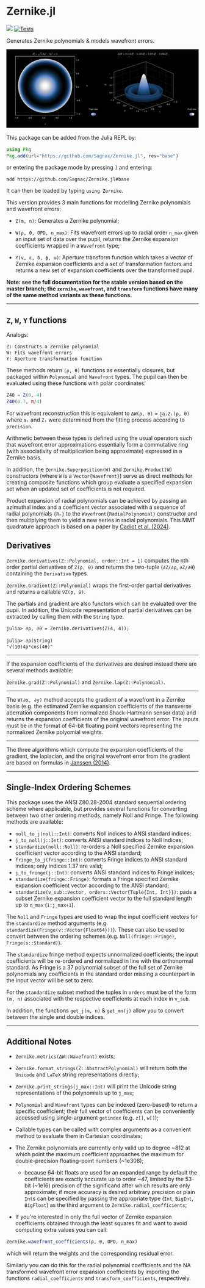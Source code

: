 # Zernike.jl

[![](https://img.shields.io/badge/docs-stable-blue.svg)](https://sagnac.github.io/Zernike.jl/stable) [![Tests](https://github.com/Sagnac/Zernike.jl/actions/workflows/tests.yml/badge.svg)](https://github.com/Sagnac/Zernike.jl/actions/workflows/tests.yml)

Generates Zernike polynomials & models wavefront errors.

![Zernike.jl](docs/src/assets/images/image.png)

This package can be added from the Julia REPL by:
```julia
using Pkg
Pkg.add(url="https://github.com/Sagnac/Zernike.jl", rev="base")
```
or entering the package mode by pressing `]` and entering:
```
add https://github.com/Sagnac/Zernike.jl#base
```

It can then be loaded by typing `using Zernike`.

This version provides 3 main functions for modelling Zernike polynomials and wavefront errors:

* `Z(m, n)`: Generates a Zernike polynomial;

* `W(ρ, θ, OPD, n_max)`: Fits wavefront errors up to radial order `n_max` given an input set of data over the pupil, returns the Zernike expansion coefficients wrapped in a `Wavefront` type;

* `Y(v, ε, δ, ϕ, ω)`: Aperture transform function which takes a vector of Zernike expansion coefficients and a set of transformation factors and returns a new set of expansion coefficients over the transformed pupil.

**Note: see the full documentation for the stable version based on the master branch; the `zernike`, `wavefront`, and `transform` functions have many of the same method variants as these functions.**

----

## `Z`, `W`, `Y` functions

Analogs:
```
Z: Constructs a Zernike polynomial
W: Fits wavefront errors
Y: Aperture transformation function
```

These methods return `(ρ, θ)` functions as essentially closures, but packaged within `Polynomial` and `Wavefront` types. The pupil can then be evaluated using these functions with polar coordinates:

```julia
Z40 = Z(0, 4)
Z40(0.7, π/4)
```

For wavefront reconstruction this is equivalent to `ΔW(ρ, θ)` = `∑aᵢZᵢ(ρ, θ)` where `aᵢ` and `Zᵢ` were determined from the fitting process according to `precision`.

Arithmetic between these types is defined using the usual operators such that wavefront error approximations essentially form a commutative ring (with associativity of multiplication being approximate) expressed in a Zernike basis.

In addition, the `Zernike.Superposition(W)` and `Zernike.Product(W)` constructors (where `W` is a `Vector{Wavefront}`) serve as direct methods for creating composite functions which group evaluate a specified expansion set when an updated set of coefficients is not required.

Product expansion of radial polynomials can be achieved by passing an azimuthal index and a coefficient vector associated with a sequence of radial polynomials `{Rₙ}` to the `Wavefront{RadialPolynomial}` constructor and then multiplying them to yield a new series in radial polynomials. This MMT quadrature approach is based on a paper by [Cadiot et al. (2024)](https://arxiv.org/abs/2411.18361).

## Derivatives

`Zernike.derivatives(Z::Polynomial, order::Int = 1)` computes the nth order partial derivatives of `Z(ρ, θ)` and returns the two-tuple (`∂Z/∂ρ`, `∂Z/∂θ`) containing the `Derivative` types.

`Zernike.Gradient(Z::Polynomial)` wraps the first-order partial derivatives and returns a callable `∇Z(ρ, θ)`.

The partials and gradient are also functors which can be evaluated over the pupil. In addition, the Unicode representation of partial derivatives can be extracted by calling them with the `String` type.

```jldoctest
julia> ∂ρ, ∂θ = Zernike.derivatives(Z(4, 4));

julia> ∂ρ(String)
"√(10)4ρ³cos(4θ)"
```

----

If the expansion coefficients of the derivatives are desired instead there are several methods available:

`Zernike.grad(Z::Polynomial)` and `Zernike.lap(Z::Polynomial)`.

----

The `W(∂x, ∂y)` method accepts the gradient of a wavefront in a Zernike basis (e.g. the estimated Zernike expansion coefficients of the transverse aberration components from normalized Shack-Hartmann sensor data) and returns the expansion coefficients of the original wavefront error. The inputs must be in the format of 64-bit floating point vectors representing the normalized Zernike polyomial weights.

----

The three algorithms which compute the expansion coefficients of the gradient, the laplacian, and the original wavefront error from the gradient are based on formulas in [Janssen (2014)](https://doi.org/10.1364/JOSAA.31.001604).

----

## Single-Index Ordering Schemes

This package uses the ANSI Z80.28-2004 standard sequential ordering scheme where applicable, but provides several functions for converting between two other ordering methods, namely Noll and Fringe. The following methods are available:

* `noll_to_j(noll::Int)`: converts Noll indices to ANSI standard indices;
* `j_to_noll(j::Int)`: converts ANSI standard indices to Noll indices;
* `standardize(noll::Noll)`: re-orders a Noll specified Zernike expansion coefficient vector according to the ANSI standard;
* `fringe_to_j(fringe::Int)`: converts Fringe indices to ANSI standard indices; only indices 1:37 are valid;
* `j_to_fringe(j::Int)`: converts ANSI standard indices to Fringe indices;
* `standardize(fringe::Fringe)`: formats a Fringe specified Zernike expansion coefficient vector according to the ANSI standard;
* `standardize(v_sub::Vector, orders::Vector{Tuple{Int, Int}})`: pads a subset Zernike expansion coefficient vector to the full standard length up to `n_max` (`1:j_max+1`).

The `Noll` and `Fringe` types are used to wrap the input coefficient vectors for the `standardize` method arguments (e.g. `standardize(Fringe(v::Vector{Float64}))`). These can also be used to convert between the ordering schemes (e.g. `Noll(fringe::Fringe)`, `Fringe(s::Standard)`).

The `standardize` fringe method expects unnormalized coefficients; the input coefficients will be re-ordered and normalized in line with the orthonormal standard. As Fringe is a 37 polynomial subset of the full set of Zernike polynomials any coefficients in the standard order missing a counterpart in the input vector will be set to zero.

For the `standardize` subset method the tuples in `orders` must be of the form `(m, n)` associated with the respective coefficients at each index in `v_sub`.

In addition, the functions `get_j(m, n)` & `get_mn(j)` allow you to convert between the single and double indices.

----

## Additional Notes

* `Zernike.metrics(ΔW::Wavefront)` exists;

* `Zernike.format_strings(Z::AbstractPolynomial)` will return both the `Unicode` and `LaTeX` string representations directly;

* `Zernike.print_strings(j_max::Int)` will print the Unicode string representations of the polynomials up to `j_max`;

* `Polynomial` and `Wavefront` types can be indexed (zero-based) to return a specific coefficient; their full vector of coefficients can be conveniently accessed using single-argument `getindex` (e.g. `z[]`, `w[]`);

* Callable types can be called with complex arguments as a convenient method to evaluate them in Cartesian coordinates;

* The Zernike polynomials are currently only valid up to degree ~812 at which point the maximum coefficient approaches the maximum for double-precision floating-point numbers (~1e308);
  + because 64-bit floats are used for an expanded range by default the coefficients are exactly accurate up to order ~47, limited by the 53-bit (~1e16) precision of the significand after which results are only approximate; if more accuracy is desired arbitrary precision or plain `Int`s can be specified by passing the appropriate type (`Int`, `BigInt`, `BigFloat`) as the third argument to `Zernike.radial_coefficients`;

* If you're interested in only the full vector of Zernike expansion coefficients obtained through the least squares fit and want to avoid computing extra values you can call:
```julia
Zernike.wavefront_coefficients(ρ, θ, OPD, n_max)
```
which will return the weights and the corresponding residual error.

Similarly you can do this for the radial polynomial coefficients and the NA transformed wavefront error expansion coefficients by importing the functions `radial_coefficients` and `transform_coefficients`, respectively.
